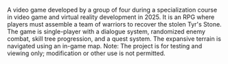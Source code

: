 A video game developed by a group of four during a specialization course in video game and virtual reality development in 2025. It is an RPG where players must assemble a team of warriors to recover the stolen Tyr's Stone. The game is single-player with a dialogue system, randomized enemy combat, skill tree progression, and a quest system. The expansive terrain is navigated using an in-game map.
Note: The project is for testing and viewing only; modification or other use is not permitted.
